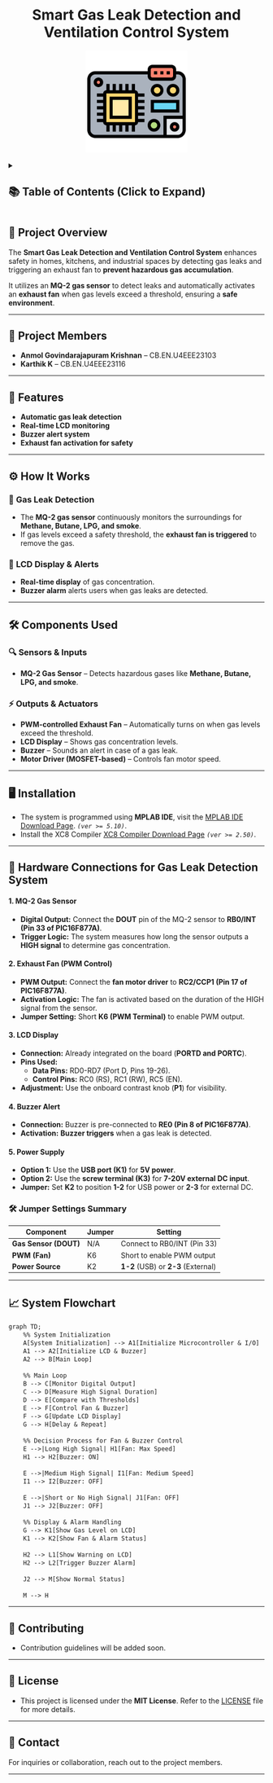 <h1 align="center">Smart Gas Leak Detection and Ventilation Control System</h1>

<p align="center">
  <img src="assets/icons/microcontroller.png" width="200">
</p>

<details>
  <summary><h2>📚 Table of Contents (Click to Expand)</h2></summary>

- [📌 Project Overview](#-project-overview)
- [👥 Project Members](#-project-members)
- [🚀 Features](#-features)
- [⚙️ How It Works](#️-how-it-works)
  - [🔹 **Gas Leak Detection**](#-gas-leak-detection)
  - [🔹 **LCD Display \& Alerts**](#-lcd-display--alerts)
- [🛠️ Components Used](#️-components-used)
  - [**🔍 Sensors \& Inputs**](#-sensors--inputs)
  - [**⚡ Outputs \& Actuators**](#-outputs--actuators)
- [🖥️ Installation](#️-installation)
- [🔌 Hardware Connections for Gas Leak Detection System](#-hardware-connections-for-gas-leak-detection-system)
    - [1. MQ-2 Gas Sensor](#1-mq-2-gas-sensor)
    - [2. Exhaust Fan (PWM Control)](#2-exhaust-fan-pwm-control)
    - [3. LCD Display](#3-lcd-display)
    - [4. Buzzer Alert](#4-buzzer-alert)
    - [5. Power Supply](#5-power-supply)
  - [🛠️ Jumper Settings Summary](#️-jumper-settings-summary)
- [📈 System Flowchart](#-system-flowchart)
- [🤝 Contributing](#-contributing)
- [📜 License](#-license)
- [📩 Contact](#-contact)

</details>

## 📌 Project Overview  
The **Smart Gas Leak Detection and Ventilation Control System** enhances safety in homes, kitchens, and industrial spaces by detecting gas leaks and triggering an exhaust fan to **prevent hazardous gas accumulation**.  

It utilizes an **MQ-2 gas sensor** to detect leaks and automatically activates an **exhaust fan** when gas levels exceed a threshold, ensuring a **safe environment**.  

---

## 👥 Project Members  
- **Anmol Govindarajapuram Krishnan** – CB.EN.U4EEE23103  
- **Karthik K** – CB.EN.U4EEE23116  

---
## 🚀 Features  
- **Automatic gas leak detection**  
- **Real-time LCD monitoring**  
- **Buzzer alert system**  
- **Exhaust fan activation for safety**  

---

## ⚙️ How It Works  

### 🔹 **Gas Leak Detection**  
- The **MQ-2 gas sensor** continuously monitors the surroundings for **Methane, Butane, LPG, and smoke**.  
- If gas levels exceed a safety threshold, the **exhaust fan is triggered** to remove the gas.  

### 🔹 **LCD Display & Alerts**  
- **Real-time display** of gas concentration.  
- **Buzzer alarm** alerts users when gas leaks are detected.  

---

## 🛠️ Components Used  

### **🔍 Sensors & Inputs**  
- **MQ-2 Gas Sensor** – Detects hazardous gases like **Methane, Butane, LPG, and smoke**.  

### **⚡ Outputs & Actuators**  
- **PWM-controlled Exhaust Fan** – Automatically turns on when gas levels exceed the threshold.  
- **LCD Display** – Shows gas concentration levels.  
- **Buzzer** – Sounds an alert in case of a gas leak.  
- **Motor Driver (MOSFET-based)** – Controls fan motor speed.  

---

## 🖥️ Installation  
- The system is programmed using **MPLAB IDE**,  visit the [MPLAB IDE Download Page](https://www.microchip.com/en-us/tools-resources/archives/mplab-ecosystem). *```(ver >= 5.10)```*.  
- Install the XC8 Compiler [XC8 Compiler Download Page](https://www.microchip.com/en-us/tools-resources/develop/mplab-xc-compilers#tabs) *```(ver >= 2.50)```*.

---

## 🔌 Hardware Connections for Gas Leak Detection System

#### 1. MQ-2 Gas Sensor
- **Digital Output:** Connect the **DOUT** pin of the MQ-2 sensor to **RB0/INT (Pin 33 of PIC16F877A)**.
- **Trigger Logic:** The system measures how long the sensor outputs a **HIGH signal** to determine gas concentration.


#### 2. Exhaust Fan (PWM Control)
- **PWM Output:** Connect the **fan motor driver** to **RC2/CCP1 (Pin 17 of PIC16F877A)**.
- **Activation Logic:** The fan is activated based on the duration of the HIGH signal from the sensor.
- **Jumper Setting:** Short **K6 (PWM Terminal)** to enable PWM output.

#### 3. LCD Display
- **Connection:** Already integrated on the board (**PORTD and PORTC**).
- **Pins Used:**
  - **Data Pins:** RD0-RD7 (Port D, Pins 19-26).
  - **Control Pins:** RC0 (RS), RC1 (RW), RC5 (EN).
- **Adjustment:** Use the onboard contrast knob (**P1**) for visibility.

#### 4. Buzzer Alert
- **Connection:** Buzzer is pre-connected to **RE0 (Pin 8 of PIC16F877A)**.
- **Activation:** **Buzzer triggers** when a gas leak is detected.

#### 5. Power Supply
- **Option 1:** Use the **USB port (K1)** for **5V power**.
- **Option 2:** Use the **screw terminal (K3)** for **7-20V external DC input**.
- **Jumper:** Set **K2** to position **1-2** for USB power or **2-3** for external DC.

### 🛠️ Jumper Settings Summary
| **Component**       | **Jumper** | **Setting**                            |
|--------------------|-----------|--------------------------------------|
| **Gas Sensor (DOUT)** | N/A       | Connect to RB0/INT (Pin 33)        |
| **PWM (Fan)**       | K6        | Short to enable PWM output          |
| **Power Source**    | K2        | **1-2** (USB) or **2-3** (External) |


---

## 📈 System Flowchart
```mermaid
graph TD;
    %% System Initialization
    A[System Initialization] --> A1[Initialize Microcontroller & I/O]
    A1 --> A2[Initialize LCD & Buzzer]
    A2 --> B[Main Loop]

    %% Main Loop
    B --> C[Monitor Digital Output]
    C --> D[Measure High Signal Duration]
    D --> E[Compare with Thresholds]
    E --> F[Control Fan & Buzzer]
    F --> G[Update LCD Display]
    G --> H[Delay & Repeat]

    %% Decision Process for Fan & Buzzer Control
    E -->|Long High Signal| H1[Fan: Max Speed] 
    H1 --> H2[Buzzer: ON]

    E -->|Medium High Signal| I1[Fan: Medium Speed]
    I1 --> I2[Buzzer: OFF]

    E -->|Short or No High Signal| J1[Fan: OFF]
    J1 --> J2[Buzzer: OFF]

    %% Display & Alarm Handling
    G --> K1[Show Gas Level on LCD]
    K1 --> K2[Show Fan & Alarm Status]

    H2 --> L1[Show Warning on LCD]
    H2 --> L2[Trigger Buzzer Alarm]

    J2 --> M[Show Normal Status]
    
    M --> H
```
---

## 🤝 Contributing  
- Contribution guidelines will be added soon.  

---

## 📜 License  
- This project is licensed under the **MIT License**. Refer to the [LICENSE](LICENSE) file for more details.  

---

## 📩 Contact  
For inquiries or collaboration, reach out to the project members.  

---
